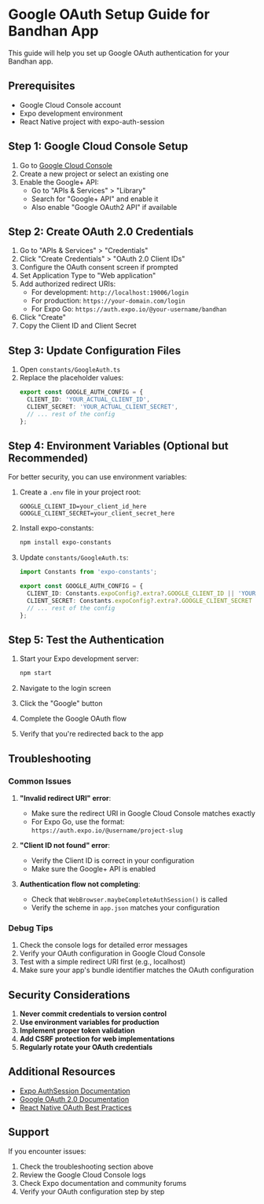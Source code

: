 # Google OAuth Setup Guide for Bandhan App

This guide will help you set up Google OAuth authentication for your Bandhan app.

## Prerequisites

- Google Cloud Console account
- Expo development environment
- React Native project with expo-auth-session

## Step 1: Google Cloud Console Setup

1. Go to [Google Cloud Console](https://console.cloud.google.com/)
2. Create a new project or select an existing one
3. Enable the Google+ API:
   - Go to "APIs & Services" > "Library"
   - Search for "Google+ API" and enable it
   - Also enable "Google OAuth2 API" if available

## Step 2: Create OAuth 2.0 Credentials

1. Go to "APIs & Services" > "Credentials"
2. Click "Create Credentials" > "OAuth 2.0 Client IDs"
3. Configure the OAuth consent screen if prompted
4. Set Application Type to "Web application"
5. Add authorized redirect URIs:
   - For development: `http://localhost:19006/login`
   - For production: `https://your-domain.com/login`
   - For Expo Go: `https://auth.expo.io/@your-username/bandhan`
6. Click "Create"
7. Copy the Client ID and Client Secret

## Step 3: Update Configuration Files

1. Open `constants/GoogleAuth.ts`
2. Replace the placeholder values:
   ```typescript
   export const GOOGLE_AUTH_CONFIG = {
     CLIENT_ID: 'YOUR_ACTUAL_CLIENT_ID',
     CLIENT_SECRET: 'YOUR_ACTUAL_CLIENT_SECRET',
     // ... rest of the config
   };
   ```

## Step 4: Environment Variables (Optional but Recommended)

For better security, you can use environment variables:

1. Create a `.env` file in your project root:
   ```
   GOOGLE_CLIENT_ID=your_client_id_here
   GOOGLE_CLIENT_SECRET=your_client_secret_here
   ```

2. Install expo-constants:
   ```bash
   npm install expo-constants
   ```

3. Update `constants/GoogleAuth.ts`:
   ```typescript
   import Constants from 'expo-constants';
   
   export const GOOGLE_AUTH_CONFIG = {
     CLIENT_ID: Constants.expoConfig?.extra?.GOOGLE_CLIENT_ID || 'YOUR_CLIENT_ID',
     CLIENT_SECRET: Constants.expoConfig?.extra?.GOOGLE_CLIENT_SECRET || 'YOUR_CLIENT_SECRET',
     // ... rest of the config
   };
   ```

## Step 5: Test the Authentication

1. Start your Expo development server:
   ```bash
   npm start
   ```

2. Navigate to the login screen
3. Click the "Google" button
4. Complete the Google OAuth flow
5. Verify that you're redirected back to the app

## Troubleshooting

### Common Issues

1. **"Invalid redirect URI" error**:
   - Make sure the redirect URI in Google Cloud Console matches exactly
   - For Expo Go, use the format: `https://auth.expo.io/@username/project-slug`

2. **"Client ID not found" error**:
   - Verify the Client ID is correct in your configuration
   - Make sure the Google+ API is enabled

3. **Authentication flow not completing**:
   - Check that `WebBrowser.maybeCompleteAuthSession()` is called
   - Verify the scheme in `app.json` matches your configuration

### Debug Tips

1. Check the console logs for detailed error messages
2. Verify your OAuth configuration in Google Cloud Console
3. Test with a simple redirect URI first (e.g., localhost)
4. Make sure your app's bundle identifier matches the OAuth configuration

## Security Considerations

1. **Never commit credentials to version control**
2. **Use environment variables for production**
3. **Implement proper token validation**
4. **Add CSRF protection for web implementations**
5. **Regularly rotate your OAuth credentials**

## Additional Resources

- [Expo AuthSession Documentation](https://docs.expo.dev/versions/latest/sdk/auth-session/)
- [Google OAuth 2.0 Documentation](https://developers.google.com/identity/protocols/oauth2)
- [React Native OAuth Best Practices](https://reactnative.dev/docs/security)

## Support

If you encounter issues:
1. Check the troubleshooting section above
2. Review the Google Cloud Console logs
3. Check Expo documentation and community forums
4. Verify your OAuth configuration step by step
